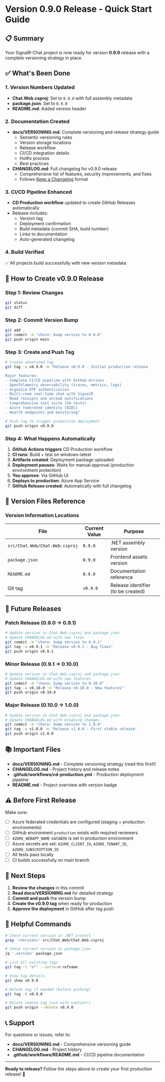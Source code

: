 # Version 0.9.0 Release - Quick Start Guide

## 📋 Summary

Your SignalR-Chat project is now ready for version **0.9.0** release with a complete versioning strategy in place.

## ✅ What's Been Done

### 1. Version Numbers Updated
- **Chat.Web.csproj**: Set to `0.9.0` with full assembly metadata
- **package.json**: Set to `0.9.0`
- **README.md**: Added version header

### 2. Documentation Created
- **docs/VERSIONING.md**: Complete versioning and release strategy guide
  - Semantic versioning rules
  - Version storage locations
  - Release workflow
  - CI/CD integration details
  - Hotfix process
  - Best practices
- **CHANGELOG.md**: Full changelog for v0.9.0 release
  - Comprehensive list of features, security improvements, and fixes
  - Follows [Keep a Changelog](https://keepachangelog.com/) format

### 3. CI/CD Pipeline Enhanced
- **CD Production workflow** updated to create GitHub Releases automatically
- Release includes:
  - Version tag
  - Deployment confirmation
  - Build metadata (commit SHA, build number)
  - Links to documentation
  - Auto-generated changelog

### 4. Build Verified
✅ All projects build successfully with new version metadata

## 🚀 How to Create v0.9.0 Release

### Step 1: Review Changes
```bash
git status
git diff
```

### Step 2: Commit Version Bump
```bash
git add .
git commit -m "chore: bump version to 0.9.0"
git push origin main
```

### Step 3: Create and Push Tag
```bash
# Create annotated tag
git tag -a v0.9.0 -m "Release v0.9.0 - Initial production release

Major features:
- Complete CI/CD pipeline with GitHub Actions
- OpenTelemetry observability (traces, metrics, logs)
- Argon2id OTP authentication
- Multi-room real-time chat with SignalR
- Read receipts and unread notifications
- Comprehensive test suite (54 tests)
- Azure federated identity (OIDC)
- Health endpoints and monitoring"

# Push tag to trigger production deployment
git push origin v0.9.0
```

### Step 4: What Happens Automatically
1. **GitHub Actions triggers** CD Production workflow
2. **CI runs**: Build + test on windows-latest
3. **Artifacts created**: Deployment package uploaded
4. **Deployment pauses**: Waits for manual approval (production environment protection)
5. **You approve**: Via GitHub UI
6. **Deploys to production**: Azure App Service
7. **GitHub Release created**: Automatically with full changelog

## 📖 Version Files Reference

### Version Information Locations

| File | Current Value | Purpose |
|------|---------------|---------|
| `src/Chat.Web/Chat.Web.csproj` | `0.9.0` | .NET assembly version |
| `package.json` | `0.9.0` | Frontend assets version |
| `README.md` | `0.9.0` | Documentation reference |
| Git tag | `v0.9.0` | Release identifier (to be created) |

## 🔄 Future Releases

### Patch Release (0.9.0 → 0.9.1)
```bash
# Update version in Chat.Web.csproj and package.json
# Update CHANGELOG.md with new fixes
git commit -m "chore: bump version to 0.9.1"
git tag -a v0.9.1 -m "Release v0.9.1 - Bug fixes"
git push origin v0.9.1
```

### Minor Release (0.9.1 → 0.10.0)
```bash
# Update version in Chat.Web.csproj and package.json
# Update CHANGELOG.md with new features
git commit -m "chore: bump version to 0.10.0"
git tag -a v0.10.0 -m "Release v0.10.0 - New features"
git push origin v0.10.0
```

### Major Release (0.10.0 → 1.0.0)
```bash
# Update version in Chat.Web.csproj and package.json
# Update CHANGELOG.md with breaking changes
git commit -m "chore: bump version to 1.0.0"
git tag -a v1.0.0 -m "Release v1.0.0 - First stable release"
git push origin v1.0.0
```

## 📚 Important Files

- **docs/VERSIONING.md** - Complete versioning strategy (read this first!)
- **CHANGELOG.md** - Project history and release notes
- **.github/workflows/cd-production.yml** - Production deployment pipeline
- **README.md** - Project overview with version badge

## ⚠️ Before First Release

Make sure:
- [ ] Azure federated credentials are configured (staging + production environments)
- [ ] GitHub environment `production` exists with required reviewers
- [ ] `AZURE_WEBAPP_NAME` variable is set in production environment
- [ ] Azure secrets are set: `AZURE_CLIENT_ID`, `AZURE_TENANT_ID`, `AZURE_SUBSCRIPTION_ID`
- [ ] All tests pass locally
- [ ] CI builds successfully on main branch

## 🎯 Next Steps

1. **Review the changes** in this commit
2. **Read docs/VERSIONING.md** for detailed strategy
3. **Commit and push** the version bump
4. **Create the v0.9.0 tag** when ready for production
5. **Approve the deployment** in GitHub after tag push

## 🔗 Helpful Commands

```bash
# Check current version in .NET project
grep '<Version>' src/Chat.Web/Chat.Web.csproj

# Check current version in package.json
jq '.version' package.json

# List all existing tags
git tag -l "v*" --sort=-v:refname

# View tag details
git show v0.9.0

# Delete tag if needed (before pushing)
git tag -d v0.9.0

# Delete remote tag (use with caution!)
git push origin --delete v0.9.0
```

## 📞 Support

For questions or issues, refer to:
- **docs/VERSIONING.md** - Comprehensive versioning guide
- **CHANGELOG.md** - Project history
- **.github/workflows/README.md** - CI/CD pipeline documentation

---

**Ready to release?** Follow the steps above to create your first production release! 🚀
